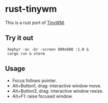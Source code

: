 rust-tinywm
===========

This is a rust port of [TinyWM](http://incise.org/tinywm.html). 

Try it out
-----------
```
 Xephyr -ac -br -screen 800x600 :1.0 &
 cargo run & xterm
```

Usage
--------
- Focus follows pointer.
- Alt+Button1, drag: interactive window move.
- Alt+Button3, drag: interactive window resize.
- Alt+F1: raise focused window.
